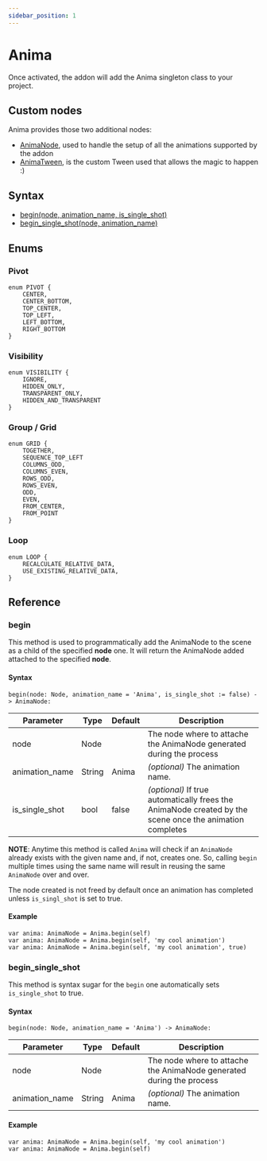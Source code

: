 ```yaml
---
sidebar_position: 1
---
```


# Anima

Once activated, the addon will add the Anima singleton class to your project.

## Custom nodes

Anima provides those two additional nodes:

- [AnimaNode](/doc/anima-node.html), used to handle the setup of all the animations supported by the addon
- [AnimaTween](/doc/anima-tween.html), is the custom Tween used that allows the magic to happen :)

## Syntax

- [begin(node, animation_name, is_single_shot)](#begin)
- [begin_single_shot(node, animation_name)](#begin_single_shot)

## Enums

### Pivot

```gdscript
enum PIVOT {
    CENTER,
    CENTER_BOTTOM,
    TOP_CENTER,
    TOP_LEFT,
    LEFT_BOTTOM,
    RIGHT_BOTTOM
}

```

### Visibility
```gdscript
enum VISIBILITY {
    IGNORE,
    HIDDEN_ONLY,
    TRANSPARENT_ONLY,
    HIDDEN_AND_TRANSPARENT
}

```

### Group / Grid
```gdscript
enum GRID {
    TOGETHER,
    SEQUENCE_TOP_LEFT
    COLUMNS_ODD,
    COLUMNS_EVEN,
    ROWS_ODD,
    ROWS_EVEN,
    ODD,
    EVEN,
    FROM_CENTER,
    FROM_POINT
}
```

### Loop
```gdscript
enum LOOP {
    RECALCULATE_RELATIVE_DATA,
    USE_EXISTING_RELATIVE_DATA,
}
```

## Reference

### begin

This method is used to programmatically add the AnimaNode to the scene as a child of the specified **node** one.
It will return the AnimaNode added attached to the specified **node**.

#### Syntax
```gdscript
begin(node: Node, animation_name = 'Anima', is_single_shot := false) -> AnimaNode:
```

|Parameter|Type|Default|Description|
|---|---|---|---|
|node|Node||The node where to attache the AnimaNode generated during the process|
|animation_name|String|Anima|_(optional)_ The animation name.|
|is_single_shot|bool|false|_(optional)_ If true automatically frees the AnimaNode created by the scene once the animation completes|

**NOTE**: Anytime this method is called `Anima` will check if an `AnimaNode` already exists with the given name and, if not, creates one.
So, calling `begin` multiple times using the same name will result in reusing the same `AnimaNode` over and over.

The node created is not freed by default once an animation has completed unless `is_singl_shot` is set to true.

#### Example

```gdscript
var anima: AnimaNode = Anima.begin(self)
var anima: AnimaNode = Anima.begin(self, 'my cool animation')
var anima: AnimaNode = Anima.begin(self, 'my cool animation', true)
```

### begin_single_shot

This method is syntax sugar for the `begin` one automatically sets `is_single_shot` to true.

#### Syntax
```gdscript
begin(node: Node, animation_name = 'Anima') -> AnimaNode:
```

|Parameter|Type|Default|Description|
|---|---|---|---|
|node|Node||The node where to attache the AnimaNode generated during the process|
|animation_name|String|Anima|_(optional)_ The animation name.|

#### Example

```gdscript
var anima: AnimaNode = Anima.begin(self, 'my cool animation')
var anima: AnimaNode = Anima.begin(self)
```
